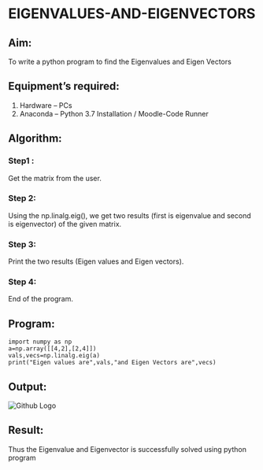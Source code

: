 # EIGENVALUES-AND-EIGENVECTORS
## Aim:
To write a python program to find the Eigenvalues and Eigen Vectors
## Equipment’s required:
1. 	Hardware – PCs
2. 	Anaconda – Python 3.7 Installation / Moodle-Code Runner
## Algorithm:
### Step1 : 
Get the matrix from the user.
### Step 2: 
Using the np.linalg.eig(),  we get two results (first is eigenvalue and second is eigenvector) of the given matrix.
### Step 3: 
Print the two results (Eigen values and Eigen vectors).
### Step 4: 
End of the program.

## Program:
~~~
import numpy as np
a=np.array([[4,2],[2,4]])
vals,vecs=np.linalg.eig(a)
print("Eigen values are",vals,"and Eigen Vectors are",vecs)
~~~~

## Output:
![Github Logo](eigen.png)
## Result:
Thus the Eigenvalue and Eigenvector is successfully solved using python program
